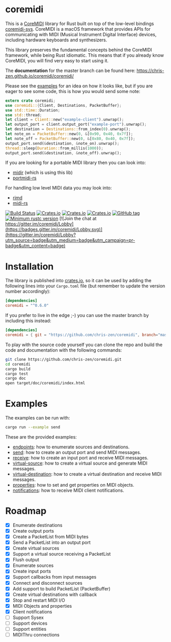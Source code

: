 # coremidi

This is a [CoreMIDI](https://developer.apple.com/reference/coremidi) library for Rust built on top of the low-level bindings [coremidi-sys](https://github.com/jonas-k/coremidi-sys).
CoreMIDI is a macOS framework that provides APIs for communicating with MIDI (Musical Instrument Digital Interface) devices, including hardware keyboards and synthesizers.

This library preserves the fundamental concepts behind the CoreMIDI framework, while being Rust idiomatic. This means that if you already know CoreMIDI, you will find very easy to start using it.

The **documentation** for the master branch can be found here: https://chris-zen.github.io/coremidi/coremidi/

Please see the [examples](examples) for an idea on how it looks like, but if you are eager to see some code, this is how you would send some note:

```rust
extern crate coremidi;
use coremidi::{Client, Destinations, PacketBuffer};
use std::time::Duration;
use std::thread;
let client = Client::new("example-client").unwrap();
let output_port = client.output_port("example-port").unwrap();
let destination = Destinations::from_index(0).unwrap();
let note_on = PacketBuffer::new(0, &[0x90, 0x40, 0x7f]);
let note_off = PacketBuffer::new(0, &[0x80, 0x40, 0x7f]);
output_port.send(&destination, &note_on).unwrap();
thread::sleep(Duration::from_millis(1000));
output_port.send(&destination, &note_off).unwrap();
```

If you are looking for a portable MIDI library then you can look into:
- [midir](https://github.com/Boddlnagg/midir) (which is using this lib)
- [portmidi-rs](https://github.com/musitdev/portmidi-rs)

For handling low level MIDI data you may look into:
- [rimd](https://github.com/RustAudio/rimd)
- [midi-rs](https://github.com/samdoshi/midi-rs)

[![Build Status](https://travis-ci.org/chris-zen/coremidi.svg?branch=master)](https://travis-ci.org/chris-zen/coremidi)
[![Crates.io](https://img.shields.io/crates/v/coremidi.svg)](https://crates.io/crates/coremidi)
[![Crates.io](https://img.shields.io/crates/d/coremidi.svg)](https://crates.io/crates/coremidi)
[![Crates.io](https://img.shields.io/crates/dv/coremidi.svg)](https://crates.io/crates/coremidi)
[![GitHub tag](https://img.shields.io/github/tag/chris-zen/coremidi.svg)](https://travis-ci.org/chris-zen/coremidi)
[![Minimum rustc version](https://img.shields.io/badge/rustc-1.36+-blue.svg)](https://blog.rust-lang.org/2019/07/04/Rust-1.36.0.html)
[![Join the chat at https://gitter.im/coremidi/Lobby](https://badges.gitter.im/coremidi/Lobby.svg)](https://gitter.im/coremidi/Lobby?utm_source=badge&utm_medium=badge&utm_campaign=pr-badge&utm_content=badge)

# Installation

The library is published into [crates.io](https://crates.io/crates/coremidi), so it can be used by adding the following lines into your `Cargo.toml` file (but remember to update the version number accordingly):

```toml
[dependencies]
coremidi = "^0.6.0"
```

If you prefer to live in the edge ;-) you can use the master branch by including this instead:

```toml
[dependencies]
coremidi = { git = "https://github.com/chris-zen/coremidi", branch="master" }
```

To play with the source code yourself you can clone the repo and build the code and documentation with the following commands:

```sh
git clone https://github.com/chris-zen/coremidi.git
cd coremidi
cargo build
cargo test
cargo doc
open target/doc/coremidi/index.html
```

# Examples

The examples can be run with:

```sh
cargo run --example send
```

These are the provided examples:

- [endpoints](examples/endpoints.rs): how to enumerate sources and destinations.
- [send](examples/send.rs): how to create an output port and send MIDI messages.
- [receive](examples/receive.rs): how to create an input port and receive MIDI messages.
- [virtual-source](examples/virtual-source.rs): how to create a virtual source and generate MIDI messages.
- [virtual-destination](examples/virtual-destination.rs): how to create a virtual destination and receive MIDI messages.
- [properties](examples/properties.rs): how to set and get properties on MIDI objects.
- [notifications](examples/notifications.rs): how to receive MIDI client notifications.

# Roadmap

- [x] Enumerate destinations
- [x] Create output ports
- [x] Create a PacketList from MIDI bytes
- [x] Send a PacketList into an output port
- [x] Create virtual sources
- [x] Support a virtual source receiving a PacketList
- [x] Flush output
- [x] Enumerate sources
- [x] Create input ports
- [x] Support callbacks from input messages
- [x] Connect and disconnect sources
- [x] Add support to build PacketList (PacketBuffer)
- [x] Create virtual destinations with callback
- [x] Stop and restart MIDI I/O
- [x] MIDI Objects and properties
- [x] Client notifications
- [ ] Support Sysex
- [ ] Support devices
- [ ] Support entities
- [ ] MIDIThru connections
